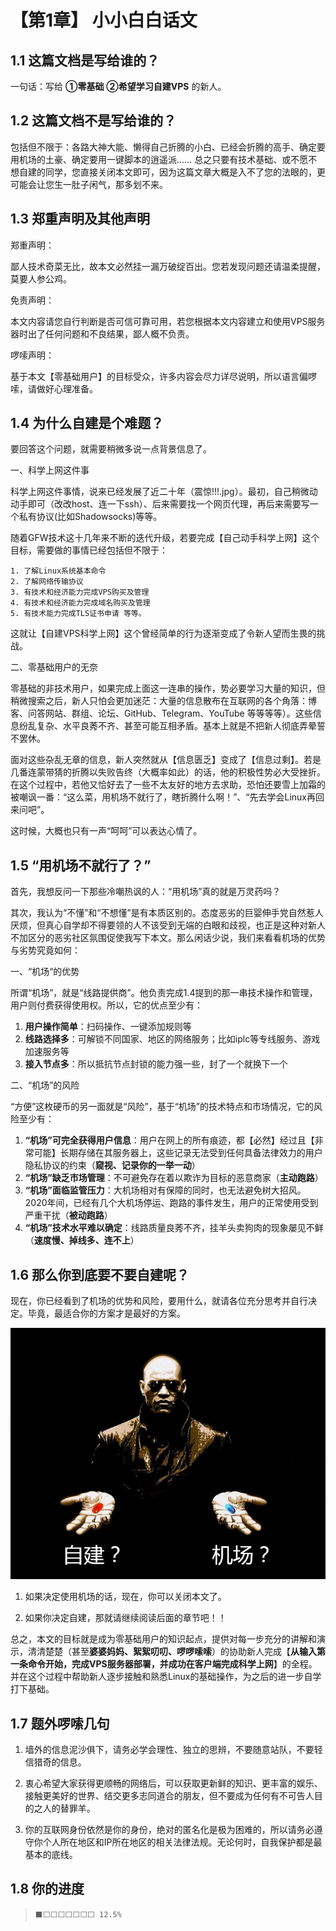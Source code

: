 # 【第1章】 小小白白话文

## 1.1 这篇文档是写给谁的？

一句话：写给 **①零基础** **②希望学习自建VPS** 的新人。

## 1.2 这篇文档不是写给谁的？

包括但不限于：各路大神大能、懒得自己折腾的小白、已经会折腾的高手、确定要用机场的土豪、确定要用一键脚本的逍遥派...... 总之只要有技术基础、或不愿不想自建的同学，您直接关闭本文即可，因为这篇文章大概是入不了您的法眼的，更可能会让您生一肚子闲气，那多划不来。



## 1.3 郑重声明及其他声明

郑重声明：

鄙人技术奇菜无比，故本文必然挂一漏万破绽百出。您若发现问题还请温柔提醒，莫要人参公鸡。

免责声明：

本文内容请您自行判断是否可信可靠可用，若您根据本文内容建立和使用VPS服务器时出了任何问题和不良结果，鄙人概不负责。

啰嗦声明：

基于本文【零基础用户】的目标受众，许多内容会尽力详尽说明，所以语言偏啰嗦，请做好心理准备。


## 1.4 为什么自建是个难题？

要回答这个问题，就需要稍微多说一点背景信息了。

一、科学上网这件事

科学上网这件事情，说来已经发展了近二十年（震惊!!!.jpg）。最初，自己稍微动动手即可（改改host、连一下ssh）、后来需要找一个网页代理，再后来需要写一个私有协议(比如Shadowsocks)等等。
    
随着GFW技术这十几年来不断的迭代升级，若要完成【自己动手科学上网】这个目标，需要做的事情已经包括但不限于：

    1. 了解Linux系统基本命令
    2. 了解网络传输协议
    3. 有技术和经济能力完成VPS购买及管理
    4. 有技术和经济能力完成域名购买及管理
    5. 有技术能力完成TLS证书申请 等等。

这就让【自建VPS科学上网】这个曾经简单的行为逐渐变成了令新人望而生畏的挑战。

二、零基础用户的无奈

零基础的非技术用户，如果完成上面这一连串的操作，势必要学习大量的知识，但稍微搜索之后，新人只怕会更加迷茫：大量的信息散布在互联网的各个角落：博客、问答网站、群组、论坛、GitHub、Telegram、YouTube 等等等等）。这些信息纷乱复杂、水平良莠不齐、甚至可能互相矛盾。基本上就是不把新人彻底弄晕誓不罢休。

面对这些杂乱无章的信息，新人突然就从【信息匮乏】变成了【信息过剩】。若是几番连蒙带猜的折腾以失败告终（大概率如此）的话，他的积极性势必大受挫折。在这个过程中，若他又恰好去了一些不太友好的地方去求助，恐怕还要雪上加霜的被嘲讽一番：“这么菜，用机场不就行了，瞎折腾什么啊！”、“先去学会Linux再回来问吧”。

这时候，大概也只有一声“呵呵”可以表达心情了。

## 1.5 “用机场不就行了？”

首先，我想反问一下那些冷嘲热讽的人：“用机场”真的就是万灵药吗？

其次，我认为“不懂”和“不想懂”是有本质区别的。态度恶劣的巨婴伸手党自然惹人厌烦，但真心自学却不得要领的人不该受到无端的白眼和歧视，也正是这种对新人不加区分的恶劣社区氛围促使我写下本文。那么闲话少说，我们来看看机场的优势与劣势究竟如何：

一、“机场“的优势

所谓“机场”，就是“线路提供商”。他负责完成1.4提到的那一串技术操作和管理，用户则付费获得使用权。所以，它的优点至少有：

1. **用户操作简单**：扫码操作、一键添加规则等
2. **线路选择多**：可解锁不同国家、地区的网络服务；比如iplc等专线服务、游戏加速服务等
3. **接入节点多**：所以抵抗节点封锁的能力强一些，封了一个就换下一个

二、“机场”的风险

“方便”这枚硬币的另一面就是“风险”，基于“机场”的技术特点和市场情况，它的风险至少有：

1. **“机场”可完全获得用户信息**：用户在网上的所有痕迹，都【必然】经过且【非常可能】长期存储在其服务器上，这些记录无法受到任何具备法律效力的用户隐私协议的约束（**窥视、记录你的一举一动**）
2. **“机场”缺乏市场管理**：不可避免存在着以欺诈为目标的恶意商家（**主动跑路**）
3. **“机场”面临监管压力**：大机场相对有保障的同时，也无法避免树大招风。2020年间，已经有几个大机场停运、跑路的事件发生，用户的正常使用受到严重干扰（**被动跑路**）
4. **“机场”技术水平难以确定**：线路质量良莠不齐，挂羊头卖狗肉的现象屡见不鲜（**速度慢、掉线多、连不上**）

 

## 1.6 那么你到底要不要自建呢？

现在，你已经看到了机场的优势和风险，要用什么，就请各位充分思考并自行决定。毕竟，最适合你的方案才是最好的方案。

 <img src="./ch01-img01-choice.png"  alt="It's Your Choice!" />


1. 如果决定使用机场的话，现在，你可以关闭本文了。

2. 如果你决定自建，那就请继续阅读后面的章节吧！！

总之，本文的目标就是成为零基础用户的知识起点，提供对每一步充分的讲解和演示，清清楚楚（甚至**婆婆妈妈、絮絮叨叨、啰啰嗦嗦**）的协助新人完成【**从输入第一条命令开始，完成VPS服务器部署，并成功在客户端完成科学上网**】的全程。并在这个过程中帮助新人逐步接触和熟悉Linux的基础操作，为之后的进一步自学打下基础。

## 1.7 题外啰嗦几句

1. 墙外的信息泥沙俱下，请务必学会理性、独立的思辨，不要随意站队，不要轻信猎奇的信息。

2. 衷心希望大家获得更顺畅的网络后，可以获取更新鲜的知识、更丰富的娱乐、接触更美好的世界、结交更多志同道合的朋友，但不要成为任何有不可告人目的之人的替罪羊。

3. 你的互联网身份依然是你的身份，绝对的匿名化是极为困难的，所以请务必遵守你个人所在地区和IP所在地区的相关法律法规。无论何时，自我保护都是最基本的底线。


## 1.8 你的进度

> `⬛⬜⬜⬜⬜⬜⬜⬜ 12.5%` 
